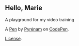 Hello, Marie
------------
A playground for my video training

A [Pen](https://codepen.io/Thot1/pen/bGBmwzL) by [Pyrénam](https://codepen.io/Thot1) on [CodePen](https://codepen.io).

[License](https://codepen.io/Thot1/pen/bGBmwzL/license).